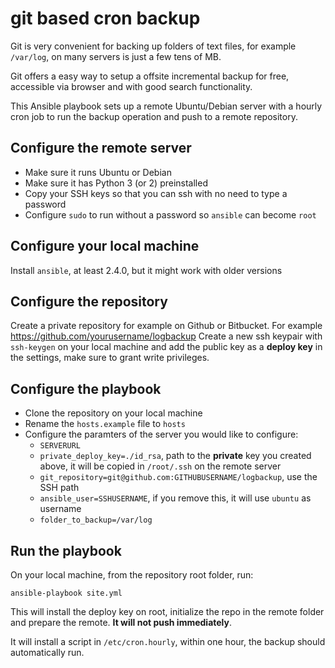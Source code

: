 git based cron backup
=============

Git is very convenient for backing up folders of text files, for example `/var/log`,
on many servers is just a few tens of MB.

Git offers a easy way to setup a offsite incremental backup for free, accessible
via browser and with good search functionality.

This Ansible playbook sets up a remote Ubuntu/Debian server with a hourly cron job
to run the backup operation and push to a remote repository.

## Configure the remote server

* Make sure it runs Ubuntu or Debian
* Make sure it has Python 3 (or 2) preinstalled
* Copy your SSH keys so that you can ssh with no need to type a password
* Configure `sudo` to run without a password so `ansible` can become `root`

## Configure your local machine

Install `ansible`, at least 2.4.0, but it might work with older versions

## Configure the repository

Create a private repository for example on Github or Bitbucket. For example <https://github.com/yourusername/logbackup>
Create a new ssh keypair with `ssh-keygen` on your local machine and add the public key as a **deploy key** in the settings,
make sure to grant write privileges.

## Configure the playbook

* Clone the repository on your local machine
* Rename the `hosts.example` file to `hosts`
* Configure the paramters of the server you would like to configure:
    * `SERVERURL`
    * `private_deploy_key=./id_rsa`, path to the **private** key you created above, it will be copied in `/root/.ssh` on the remote server
    * `git_repository=git@github.com:GITHUBUSERNAME/logbackup`, use the SSH path
    * `ansible_user=SSHUSERNAME`, if you remove this, it will use `ubuntu` as username
    * `folder_to_backup=/var/log`

## Run the playbook

On your local machine, from the repository root folder, run:

    ansible-playbook site.yml

This will install the deploy key on root, initialize the repo in the remote folder and prepare the remote.
**It will not push immediately**.

It will install a script in `/etc/cron.hourly`, within one hour, the backup should automatically run.
